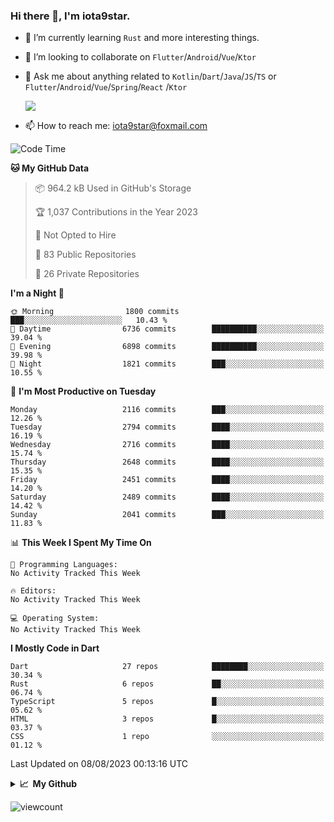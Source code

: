 ### Hi there 👋, I'm iota9star.

- 🌱 I’m currently learning `Rust` and more interesting things.
- 👯 I’m looking to collaborate on `Flutter`/`Android`/`Vue`/`Ktor`
- 💬 Ask me about anything related to `Kotlin`/`Dart`/`Java`/`JS`/`TS` or `Flutter`/`Android`/`Vue`/`Spring`/`React`
  /`Ktor`
  
  ![](https://github-readme-stats.vercel.app/api/top-langs?username=iota9star&show_icons=true&locale=en&layout=compact)
  
- 📫 How to reach me: [iota9star@foxmail.com](iota9star@foxmail.com)


<!--START_SECTION:waka-->
![Code Time](http://img.shields.io/badge/Code%20Time-3%2C090%20hrs%2054%20mins-blue)

**🐱 My GitHub Data** 

> 📦 964.2 kB Used in GitHub's Storage 
 > 
> 🏆 1,037 Contributions in the Year 2023
 > 
> 🚫 Not Opted to Hire
 > 
> 📜 83 Public Repositories 
 > 
> 🔑 26 Private Repositories 
 > 
**I'm a Night 🦉** 

```text
🌞 Morning                1800 commits        ███░░░░░░░░░░░░░░░░░░░░░░   10.43 % 
🌆 Daytime                6736 commits        ██████████░░░░░░░░░░░░░░░   39.04 % 
🌃 Evening                6898 commits        ██████████░░░░░░░░░░░░░░░   39.98 % 
🌙 Night                  1821 commits        ███░░░░░░░░░░░░░░░░░░░░░░   10.55 % 
```
📅 **I'm Most Productive on Tuesday** 

```text
Monday                   2116 commits        ███░░░░░░░░░░░░░░░░░░░░░░   12.26 % 
Tuesday                  2794 commits        ████░░░░░░░░░░░░░░░░░░░░░   16.19 % 
Wednesday                2716 commits        ████░░░░░░░░░░░░░░░░░░░░░   15.74 % 
Thursday                 2648 commits        ████░░░░░░░░░░░░░░░░░░░░░   15.35 % 
Friday                   2451 commits        ████░░░░░░░░░░░░░░░░░░░░░   14.20 % 
Saturday                 2489 commits        ████░░░░░░░░░░░░░░░░░░░░░   14.42 % 
Sunday                   2041 commits        ███░░░░░░░░░░░░░░░░░░░░░░   11.83 % 
```


📊 **This Week I Spent My Time On** 

```text
💬 Programming Languages: 
No Activity Tracked This Week

🔥 Editors: 
No Activity Tracked This Week

💻 Operating System: 
No Activity Tracked This Week
```

**I Mostly Code in Dart** 

```text
Dart                     27 repos            ████████░░░░░░░░░░░░░░░░░   30.34 % 
Rust                     6 repos             ██░░░░░░░░░░░░░░░░░░░░░░░   06.74 % 
TypeScript               5 repos             █░░░░░░░░░░░░░░░░░░░░░░░░   05.62 % 
HTML                     3 repos             █░░░░░░░░░░░░░░░░░░░░░░░░   03.37 % 
CSS                      1 repo              ░░░░░░░░░░░░░░░░░░░░░░░░░   01.12 % 
```




 Last Updated on 08/08/2023 00:13:16 UTC
<!--END_SECTION:waka-->

<details>
  <summary><b>📈&nbsp;&nbsp;My Github</b></summary>
  <br>
  <img src='https://github-profile-trophy.vercel.app/?username=iota9star'>
  <img src='https://bad-apple-github-readme.vercel.app/api?show_bg=1&username=iota9star&hide_title=true'>
  <img src='http://cr-skills-chart-widget.azurewebsites.net/api/api?username=iota9star'>
  <img src='https://github-readme-stats.vercel.app/api/wakatime?username=iota9star&layout=compact'>
</details>


![viewcount](https://count.getloli.com/get/@iota9star?theme=rule34)
